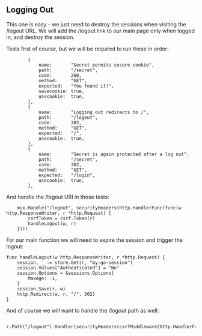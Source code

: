 ## Logging Out

This one is easy - we just need to destroy the sessions when visiting the /logout URL. We will add the /logout link to our main page only when logged in, and destroy the session.

Tests first of course, but we will be required to run these in order:
```
 		{
 			name:       "Secret permits secure cookie",
 			path:       "/secret",
 			code:       200,
 			method:     "GET",
 			expected:   "You found it!",
 			savecookie: true,
 			usecookie:  true,
 		},
 		{
 			name:       "Logging out redirects to /",
 			path:       "/logout",
 			code:       302,
 			method:     "GET",
 			expected:   "/",
 			usecookie:  true,
 		},
 		{
 			name:       "Secret is again protected after a log out",
 			path:       "/secret",
 			code:       302,
 			method:     "GET",
 			expected:   "/login",
 			usecookie:  true,
 		},
```

And handle the /logout URI in those tests:

```
	mux.Handle("/logout", securityHeaders(http.HandlerFunc(func(w http.ResponseWriter, r *http.Request) {
		csrfToken = csrf.Token(r)
		handleLogout(w, r)
	})))
```

For our main function we will need to expire the session and trigger the logout:

```
func handleLogout(w http.ResponseWriter, r *http.Request) {
	session, _ := store.Get(r, "my-go-session")
	session.Values["Authenticated"] = "No"
	session.Options = &sessions.Options{
		MaxAge: -1,
	}
	session.Save(r, w)
	http.Redirect(w, r, "/", 302)
}
```

And of course we will want to handle the /logout path as well:

```
	r.Path("/logout").Handler(securityHeaders(csrfMiddleware(http.HandlerFunc(handleLogout))))
```
